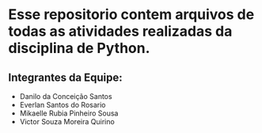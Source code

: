 # Esse repositorio contem arquivos de todas as atividades realizadas da disciplina de Python.

## Integrantes da Equipe:
* Danilo da Conceição Santos
* Everlan Santos do Rosario
* Mikaelle Rubia Pinheiro Sousa
* Victor Souza Moreira Quirino